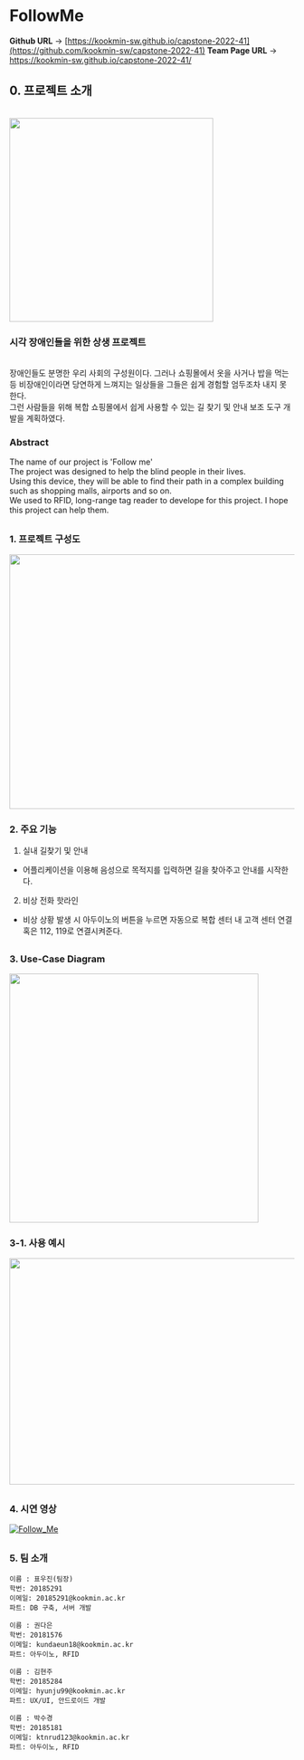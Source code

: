 # FollowMe

**Github URL** -> [https://kookmin-sw.github.io/capstone-2022-41](https://github.com/kookmin-sw/capstone-2022-41)
**Team Page URL** -> https://kookmin-sw.github.io/capstone-2022-41/

## 0. 프로젝트 소개

<!-- <img src="https://user-images.githubusercontent.com/66067291/162281822-2edf22bc-b2eb-4ecf-a01c-37ee5404bae5.png" height="350"> -->
<br>
<!--<img src="https://github.com/kookmin-sw/capstone-2022-41/blob/master/img/FHRH.png" height="360"> -->
<img src="https://raw.githubusercontent.com/Pyowoojin/capstone-2022-41/master/FHRH.png" height="360">

### 시각 장애인들을 위한 상생 프로젝트  
<br> 장애인들도 분명한 우리 사회의 구성원이다.
그러나 쇼핑몰에서 옷을 사거나 밥을 먹는 등 비장애인이라면 당연하게 느껴지는 일상들을 그들은 쉽게 경험할 엄두조차 내지 못 한다.
<br> 그런 사람들을 위해 복합 쇼핑몰에서 쉽게 사용할 수 있는 길 찾기 및 안내 보조 도구 개발을 계획하였다.

### Abstract
The name of our project is 'Follow me'
<br>The project was designed to help the blind people in their lives.<br>
Using this device, they will be able to find their path in a complex building such as shopping malls, airports and so on. <br>
We used to RFID, long-range tag reader to develope for this project.
I hope this project can help them.

##

### 1. 프로젝트 구성도

<img src ="https://user-images.githubusercontent.com/66067291/162281993-6a96175f-9b63-46f9-8e7b-b82b4c5ed798.PNG" width="580" height = "450">

### 2. 주요 기능

1) 실내 길찾기 및 안내
- 어플리케이션을 이용해 음성으로 목적지를 입력하면 길을 찾아주고 안내를 시작한다.

2) 비상 전화 핫라인
- 비상 상황 발생 시 아두이노의 버튼을 누르면 자동으로 복합 센터 내 고객 센터 연결 혹은 112, 119로 연결시켜준다.

##

### 3. Use-Case Diagram

<!-- <img src="https://github.com/kookmin-sw/capstone-2022-41/blob/master/img/usecase_diagram.png" height="440"> -->
<img src ="https://raw.githubusercontent.com/Pyowoojin/capstone-2022-41/master/usecase_diagram.png" height="440">

### 3-1. 사용 예시

<img src = "https://user-images.githubusercontent.com/66067291/162281939-f659e9e7-60a8-4337-9515-91374506c8f7.PNG" width="800" height = "400">

##

### 4. 시연 영상

[![Follow_Me](http://img.youtube.com/vi/DO6RWMpqobA/0.jpg)](https://youtu.be/DO6RWMpqobA) 

##

### 5. 팀 소개
```
이름 : 표우진(팀장)
학번: 20185291
이메일: 20185291@kookmin.ac.kr
파트: DB 구축, 서버 개발
```

```
이름 : 권다은
학번: 20181576
이메일: kundaeun18@kookmin.ac.kr
파트: 아두이노, RFID
```

```
이름 : 김현주
학번: 20185284
이메일: hyunju99@kookmin.ac.kr
파트: UX/UI, 안드로이드 개발
```

```
이름 : 박수경
학번: 20185181
이메일: ktnrud123@kookmin.ac.kr
파트: 아두이노, RFID
```

